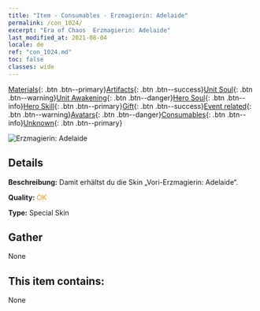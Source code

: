```yaml
---
title: "Item - Consumables - Erzmagierin: Adelaide"
permalink: /con_1024/
excerpt: "Era of Chaos  Erzmagierin: Adelaide"
last_modified_at: 2021-08-04
locale: de
ref: "con_1024.md"
toc: false
classes: wide
---
```

 [Materials](/ItemsDE/){: .btn .btn--primary}[Artifacts](/ItemsDE/Artifacts/){: .btn .btn--success}[Unit Soul](/ItemsDE/UnitSoul/){: .btn .btn--warning}[Unit Awakening](/ItemsDE/UnitAwakening/){: .btn .btn--danger}[Hero Soul](/ItemsDE/HeroSoul/){: .btn .btn--info}[Hero Skill](/ItemsDE/HeroSkill/){: .btn .btn--primary}[Gift](/ItemsDE/Gift/){: .btn .btn--success}[Event related](/ItemsDE/Events/){: .btn .btn--warning}[Avatars](/ItemsDE/Avatars/){: .btn .btn--danger}[Consumables](/ItemsDE/Consumables/){: .btn .btn--info}[Unknown](/ItemsDE/Unknown/){: .btn .btn--primary}

 ![Erzmagierin: Adelaide](/images/h/h_Adelaide4.jpg)

## Details
 **Beschreibung:** Damit erhältst du die Skin „Vori-Erzmagierin: Adelaide“.

 **Quality:** <span style="color: #FF8C00">OK</span>

 **Type:** Special Skin

## Gather

  None

## This item contains:

  None

